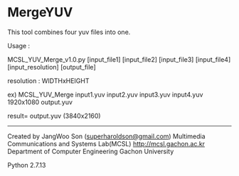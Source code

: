 # MergeYUV
This tool combines four yuv files into one.


Usage : 

MCSL_YUV_Merge_v1.0.py [input_file1] [input_file2] [input_file3] [input_file4] [input_resolution] [output_file]

resolution : WIDTHxHEIGHT

ex) MCSL_YUV_Merge input1.yuv input2.yuv input3.yuv input4.yuv 1920x1080 output.yuv

result= output.yuv (3840x2160) 



------
Created by JangWoo Son (superharoldson@gmail.com)
Multimedia Communications and Systems Lab(MCSL)
http://mcsl.gachon.ac.kr
Department of Computer Engineering
Gachon University

Python 2.7.13
